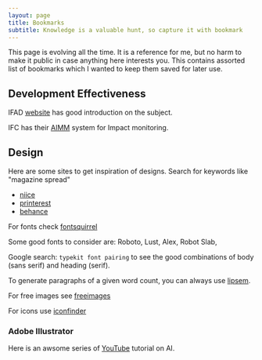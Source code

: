 ```yaml
---
layout: page
title: Bookmarks
subtitle: Knowledge is a valuable hunt, so capture it with bookmark
---
```


This page is evolving all the time. It is a reference for me, but no harm to make it public in case anything here interests you. This contains assorted list of bookmarks which I wanted to keep them saved for later use. 

## Development Effectiveness

IFAD [website](https://www.ifad.org/en/development-effectiveness) has good introduction on the subject. 

IFC has their [AIMM](https://www.ifc.org/wps/wcm/connect/topics_ext_content/ifc_external_corporate_site/development+impact/areas+of+work/sa_aimm) system for Impact monitoring. 



## Design

Here are some sites to get inspiration of designs. Search for keywords like "magazine spread"

* [niice](https://niice.co/search/magazine%20spread)
* [printerest](https://www.pinterest.com/search/pins/?q=magazine%20spread&rs=guide&term_meta[]=magazine%7Crecentsearch%7C1&add_refine=spread%7Cguide%7Cword%7C6)
* [behance](https://www.behance.net/search?content=projects&sort=appreciations&time=week&featured_on_behance=true&search=magazine%20spread)

For fonts check [fontsquirrel](https://www.fontsquirrel.com)

Some good fonts to consider are: Roboto, Lust, Alex, Robot Slab, 

Google search: `typekit font pairing` to see the good combinations of body (sans serif) and heading (serif).

To generate paragraphs of a given word count, you can always use [lipsem](https://www.lipsum.com/).

For free images see [freeimages](https://www.freeimages.com)

For icons use [iconfinder](https://www.iconfinder.com)

### Adobe Illustrator

Here is an awsome series of [YouTube](https://www.youtube.com/watch?v=QKWnkIPur2Q) tutorial on AI. 